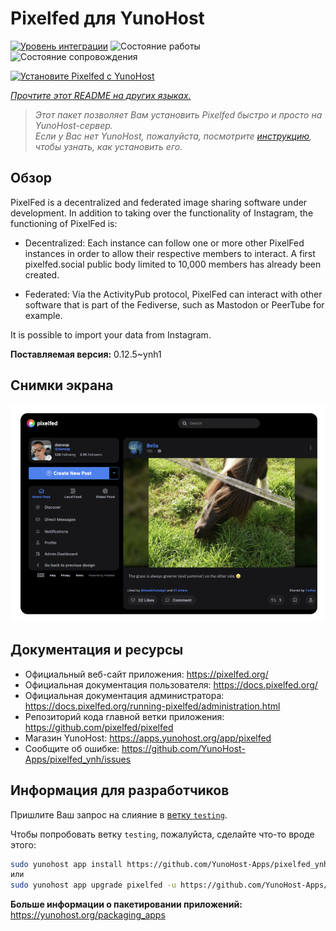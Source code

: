 <!--
Важно: этот README был автоматически сгенерирован <https://github.com/YunoHost/apps/tree/master/tools/readme_generator>
Он НЕ ДОЛЖЕН редактироваться вручную.
-->

# Pixelfed для YunoHost

[![Уровень интеграции](https://apps.yunohost.org/badge/integration/pixelfed)](https://ci-apps.yunohost.org/ci/apps/pixelfed/)
![Состояние работы](https://apps.yunohost.org/badge/state/pixelfed)
![Состояние сопровождения](https://apps.yunohost.org/badge/maintained/pixelfed)

[![Установите Pixelfed с YunoHost](https://install-app.yunohost.org/install-with-yunohost.svg)](https://install-app.yunohost.org/?app=pixelfed)

*[Прочтите этот README на других языках.](./ALL_README.md)*

> *Этот пакет позволяет Вам установить Pixelfed быстро и просто на YunoHost-сервер.*  
> *Если у Вас нет YunoHost, пожалуйста, посмотрите [инструкцию](https://yunohost.org/install), чтобы узнать, как установить его.*

## Обзор

PixelFed is a decentralized and federated image sharing software under development.
In addition to taking over the functionality of Instagram, the functioning of PixelFed is:

* Decentralized: Each instance can follow one or more other PixelFed instances in order to allow their respective members to interact. A first pixelfed.social public body limited to 10,000 members has already been created.

* Federated: Via the ActivityPub protocol, PixelFed can interact with other software that is part of the Fediverse, such as Mastodon or PeerTube for example.

It is possible to import your data from Instagram.


**Поставляемая версия:** 0.12.5~ynh1

## Снимки экрана

![Снимок экрана Pixelfed](./doc/screenshots/screenshot.png)

## Документация и ресурсы

- Официальный веб-сайт приложения: <https://pixelfed.org/>
- Официальная документация пользователя: <https://docs.pixelfed.org/>
- Официальная документация администратора: <https://docs.pixelfed.org/running-pixelfed/administration.html>
- Репозиторий кода главной ветки приложения: <https://github.com/pixelfed/pixelfed>
- Магазин YunoHost: <https://apps.yunohost.org/app/pixelfed>
- Сообщите об ошибке: <https://github.com/YunoHost-Apps/pixelfed_ynh/issues>

## Информация для разработчиков

Пришлите Ваш запрос на слияние в [ветку `testing`](https://github.com/YunoHost-Apps/pixelfed_ynh/tree/testing).

Чтобы попробовать ветку `testing`, пожалуйста, сделайте что-то вроде этого:

```bash
sudo yunohost app install https://github.com/YunoHost-Apps/pixelfed_ynh/tree/testing --debug
или
sudo yunohost app upgrade pixelfed -u https://github.com/YunoHost-Apps/pixelfed_ynh/tree/testing --debug
```

**Больше информации о пакетировании приложений:** <https://yunohost.org/packaging_apps>
